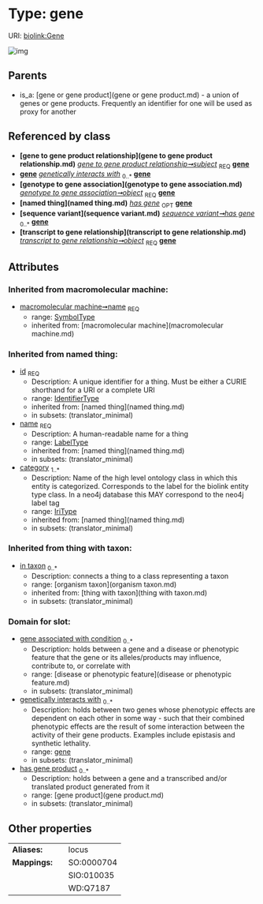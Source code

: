 
# Type: gene




URI: [biolink:Gene](https://w3id.org/biolink/vocab/Gene)


![img](http://yuml.me/diagram/nofunky;dir:TB/class/\[OrganismTaxon]<in%20taxon(i)%200..*-%20\[Gene&#124;name(i):symbol_type;id(i):identifier_type;category(i):iri_type%20%2B],%20\[GeneToGeneProductRelationship]-%20subject%201..1>\[Gene],%20\[GenotypeToGeneAssociation]-%20object%201..1>\[Gene],%20\[SequenceVariant]-%20has%20gene%200..*>\[Gene],%20\[TranscriptToGeneRelationship]-%20object%201..1>\[Gene],%20\[GeneOrGeneProduct]^-\[Gene])

## Parents

 *  is_a: [gene or gene product](gene or gene product.md) - a union of genes or gene products. Frequently an identifier for one will be used as proxy for another

## Referenced by class

 *  **[gene to gene product relationship](gene to gene product relationship.md)** *[gene to gene product relationship➞subject](gene_to_gene_product_relationship_subject.md)*  <sub>REQ</sub>  **[gene](gene.md)**
 *  **[gene](gene.md)** *[genetically interacts with](genetically_interacts_with.md)*  <sub>0..*</sub>  **[gene](gene.md)**
 *  **[genotype to gene association](genotype to gene association.md)** *[genotype to gene association➞object](genotype_to_gene_association_object.md)*  <sub>REQ</sub>  **[gene](gene.md)**
 *  **[named thing](named thing.md)** *[has gene](has_gene.md)*  <sub>OPT</sub>  **[gene](gene.md)**
 *  **[sequence variant](sequence variant.md)** *[sequence variant➞has gene](sequence_variant_has_gene.md)*  <sub>0..*</sub>  **[gene](gene.md)**
 *  **[transcript to gene relationship](transcript to gene relationship.md)** *[transcript to gene relationship➞object](transcript_to_gene_relationship_object.md)*  <sub>REQ</sub>  **[gene](gene.md)**

## Attributes


### Inherited from macromolecular machine:

 * [macromolecular machine➞name](macromolecular_machine_name.md)  <sub>REQ</sub>
    * range: [SymbolType](type/SymbolType.md)
    * inherited from: [macromolecular machine](macromolecular machine.md)

### Inherited from named thing:

 * [id](id.md)  <sub>REQ</sub>
    * Description: A unique identifier for a thing. Must be either a CURIE shorthand for a URI or a complete URI
    * range: [IdentifierType](type/IdentifierType.md)
    * inherited from: [named thing](named thing.md)
    * in subsets: (translator_minimal)
 * [name](name.md)  <sub>REQ</sub>
    * Description: A human-readable name for a thing
    * range: [LabelType](type/LabelType.md)
    * inherited from: [named thing](named thing.md)
    * in subsets: (translator_minimal)
 * [category](category.md)  <sub>1..*</sub>
    * Description: Name of the high level ontology class in which this entity is categorized. Corresponds to the label for the biolink entity type class. In a neo4j database this MAY correspond to the neo4j label tag
    * range: [IriType](type/IriType.md)
    * inherited from: [named thing](named thing.md)
    * in subsets: (translator_minimal)

### Inherited from thing with taxon:

 * [in taxon](in_taxon.md)  <sub>0..*</sub>
    * Description: connects a thing to a class representing a taxon
    * range: [organism taxon](organism taxon.md)
    * inherited from: [thing with taxon](thing with taxon.md)
    * in subsets: (translator_minimal)

### Domain for slot:

 * [gene associated with condition](gene_associated_with_condition.md)  <sub>0..*</sub>
    * Description: holds between a gene and a disease or phenotypic feature that the gene or its alleles/products may influence, contribute to, or correlate with
    * range: [disease or phenotypic feature](disease or phenotypic feature.md)
    * in subsets: (translator_minimal)
 * [genetically interacts with](genetically_interacts_with.md)  <sub>0..*</sub>
    * Description: holds between two genes whose phenotypic effects are dependent on each other in some way - such that their combined phenotypic effects are the result of some interaction between the activity of their gene products. Examples include epistasis and synthetic lethality.
    * range: [gene](gene.md)
    * in subsets: (translator_minimal)
 * [has gene product](has_gene_product.md)  <sub>0..*</sub>
    * Description: holds between a gene and a transcribed and/or translated product generated from it
    * range: [gene product](gene product.md)
    * in subsets: (translator_minimal)

## Other properties

|  |  |  |
| --- | --- | --- |
| **Aliases:** | | locus |
| **Mappings:** | | SO:0000704 |
|  | | SIO:010035 |
|  | | WD:Q7187 |

